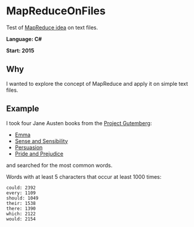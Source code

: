 # MapReduceOnFiles
Test of [MapReduce idea](https://en.wikipedia.org/wiki/MapReduce) on text files. 

**Language: C#**

**Start: 2015**

## Why
I wanted to explore the concept of MapReduce and apply it on simple text files.

## Example
I took four Jane Austen books from the [Project Gutemberg](https://gutenberg.org/):
* [Emma](https://www.gutenberg.org/ebooks/158)
* [Sense and Sensibility](https://www.gutenberg.org/ebooks/161)
* [Persuasion](https://www.gutenberg.org/ebooks/105)
* [Pride and Prejudice](https://www.gutenberg.org/ebooks/1342)

and searched for the most common words.

Words with at least 5 characters that occur at least 1000 times:

```
could: 2392
every: 1109
should: 1049
their: 1538
there: 1390
which: 2122
would: 2154
```
